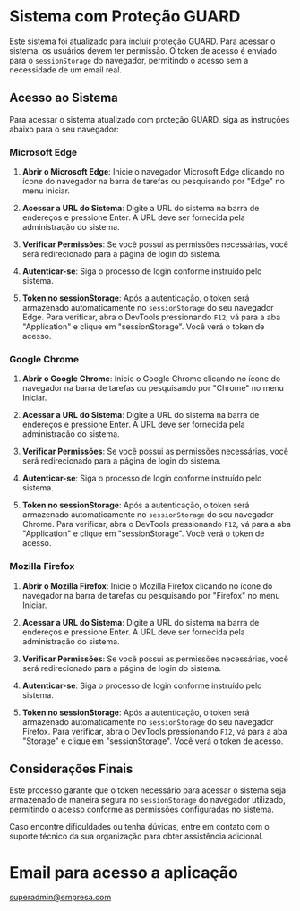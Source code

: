 # Sistema com Proteção GUARD

Este sistema foi atualizado para incluir proteção GUARD. Para acessar o sistema, os usuários devem ter permissão. O token de acesso é enviado para o `sessionStorage` do navegador, permitindo o acesso sem a necessidade de um email real.

## Acesso ao Sistema

Para acessar o sistema atualizado com proteção GUARD, siga as instruções abaixo para o seu navegador:

### Microsoft Edge

1. **Abrir o Microsoft Edge**: Inicie o navegador Microsoft Edge clicando no ícone do navegador na barra de tarefas ou pesquisando por "Edge" no menu Iniciar.
   
2. **Acessar a URL do Sistema**: Digite a URL do sistema na barra de endereços e pressione Enter. A URL deve ser fornecida pela administração do sistema.

3. **Verificar Permissões**: Se você possui as permissões necessárias, você será redirecionado para a página de login do sistema.

4. **Autenticar-se**: Siga o processo de login conforme instruído pelo sistema. 

5. **Token no sessionStorage**: Após a autenticação, o token será armazenado automaticamente no `sessionStorage` do seu navegador Edge. Para verificar, abra o DevTools pressionando `F12`, vá para a aba "Application" e clique em "sessionStorage". Você verá o token de acesso.

### Google Chrome

1. **Abrir o Google Chrome**: Inicie o Google Chrome clicando no ícone do navegador na barra de tarefas ou pesquisando por "Chrome" no menu Iniciar.

2. **Acessar a URL do Sistema**: Digite a URL do sistema na barra de endereços e pressione Enter. A URL deve ser fornecida pela administração do sistema.

3. **Verificar Permissões**: Se você possui as permissões necessárias, você será redirecionado para a página de login do sistema.

4. **Autenticar-se**: Siga o processo de login conforme instruído pelo sistema. 

5. **Token no sessionStorage**: Após a autenticação, o token será armazenado automaticamente no `sessionStorage` do seu navegador Chrome. Para verificar, abra o DevTools pressionando `F12`, vá para a aba "Application" e clique em "sessionStorage". Você verá o token de acesso.

### Mozilla Firefox

1. **Abrir o Mozilla Firefox**: Inicie o Mozilla Firefox clicando no ícone do navegador na barra de tarefas ou pesquisando por "Firefox" no menu Iniciar.

2. **Acessar a URL do Sistema**: Digite a URL do sistema na barra de endereços e pressione Enter. A URL deve ser fornecida pela administração do sistema.

3. **Verificar Permissões**: Se você possui as permissões necessárias, você será redirecionado para a página de login do sistema.

4. **Autenticar-se**: Siga o processo de login conforme instruído pelo sistema. 

5. **Token no sessionStorage**: Após a autenticação, o token será armazenado automaticamente no `sessionStorage` do seu navegador Firefox. Para verificar, abra o DevTools pressionando `F12`, vá para a aba "Storage" e clique em "sessionStorage". Você verá o token de acesso.

## Considerações Finais

Este processo garante que o token necessário para acessar o sistema seja armazenado de maneira segura no `sessionStorage` do navegador utilizado, permitindo o acesso conforme as permissões configuradas no sistema.

Caso encontre dificuldades ou tenha dúvidas, entre em contato com o suporte técnico da sua organização para obter assistência adicional.

# Email para acesso a aplicação
superadmin@empresa.com
